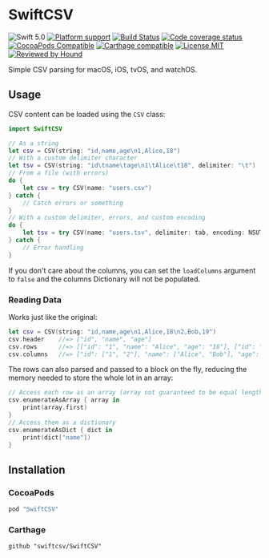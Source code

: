 # SwiftCSV

![Swift 5.0](https://img.shields.io/badge/Swift-5.0-blue.svg?style=flat)
[![Platform support](https://img.shields.io/badge/platform-ios%20%7C%20osx%20%7C%20tvos%20%7C%20watchos-lightgrey.svg?style=flat-square)](https://github.com/swiftcsv/SwiftCSV/blob/master/LICENSE.md) 
[![Build Status](https://img.shields.io/travis/swiftcsv/SwiftCSV/master.svg?style=flat-square)](https://travis-ci.org/swiftcsv/SwiftCSV) 
[![Code coverage status](https://codecov.io/gh/swiftcsv/SwiftCSV/branch/master/graph/badge.svg)](https://codecov.io/gh/swiftcsv/SwiftCSV)
[![CocoaPods Compatible](https://img.shields.io/cocoapods/v/SwiftCSV.svg?style=flat-square)](https://cocoapods.org/pods/SwiftCSV) 
[![Carthage compatible](https://img.shields.io/badge/Carthage-compatible-4BC51D.svg?style=flat)](https://github.com/Carthage/Carthage)
[![License MIT](https://img.shields.io/badge/license-MIT-blue.svg?style=flat-square)](https://github.com/swiftcsv/SwiftCSV/blob/master/LICENSE.md) 
[![Reviewed by Hound](https://img.shields.io/badge/Reviewed_by-Hound-8E64B0.svg?style=flat-square)](https://houndci.com)


Simple CSV parsing for macOS, iOS, tvOS, and watchOS.

## Usage

CSV content can be loaded using the `CSV` class:

```swift
import SwiftCSV

// As a string
let csv = CSV(string: "id,name,age\n1,Alice,18")
// With a custom delimiter character
let tsv = CSV(string: "id\tname\tage\n1\tAlice\t18", delimiter: "\t")
// From a file (with errors)
do {
    let csv = try CSV(name: "users.csv")
} catch {
    // Catch errors or something
}
// With a custom delimiter, errors, and custom encoding
do {
    let tsv = try CSV(name: "users.tsv", delimiter: tab, encoding: NSUTF8StringEncoding)
} catch {
    // Error handling
}
```

If you don't care about the columns, you can set the `loadColumns` argument to `false` and the columns Dictionary will not be populated.

### Reading Data

Works just like the original:

```swift
let csv = CSV(string: "id,name,age\n1,Alice,18\n2,Bob,19")
csv.header    //=> ["id", "name", "age"]
csv.rows      //=> [["id": "1", "name": "Alice", "age": "18"], ["id": "2", "name": "Bob", "age": "19"]]
csv.columns   //=> ["id": ["1", "2"], "name": ["Alice", "Bob"], "age": ["18", "19"]]
```

The rows can also parsed and passed to a block on the fly, reducing the memory needed to store the whole lot in an array:

```swift
// Access each row as an array (array not guaranteed to be equal length to the header)
csv.enumerateAsArray { array in
    print(array.first)
}
// Access them as a dictionary
csv.enumerateAsDict { dict in
    print(dict["name"])
}
```

## Installation

### CocoaPods

```ruby
pod "SwiftCSV"
```

### Carthage

```
github "swiftcsv/SwiftCSV"
```
